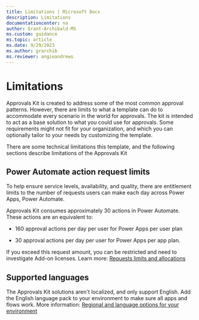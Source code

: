 ```yaml
---
title: Limitations | Microsoft Docs
description: Limitations
documentationcenter: na
author: Grant-Archibald-MS
ms.custom: guidance
ms.topic: article
ms.date: 9/29/2023
ms.author: grarchib
ms.reviewer: angieandrews
---
```


# Limitations

Approvals Kit is created to address some of the most common approval patterns. However, there are limits to what a template can do to accommodate every scenario in the world for approvals. The kit is intended to act as a base solution to what you could use for approvals. Some requirements might not fit for your organization, and which you can optionally tailor to your needs by customizing the template.

There are some technical limitations this template, and the following sections describe limitations of the Approvals Kit

## Power Automate action request limits

To help ensure service levels, availability, and quality, there are entitlement limits to the number of requests users can make each day across Power Apps, Power Automate.

Approvals Kit consumes approximately 30 actions in Power Automate. These actions are an equivalent to:

- 160 approval actions per day per user for Power Apps per user plan

- 30 approval actions per day per user for Power Apps per app plan.

If you exceed this request amount, you can be restricted and need to investigate Add-on licenses. Learn more: [Requests limits and allocations](/power-platform/admin/api-request-limits-allocations)

## Supported languages

The Approvals Kit solutions aren't localized, and only support English. Add the English language pack to your environment to make sure all apps and flows work. More information: [Regional and language options for your environment](/power-platform/admin/enable-languages)